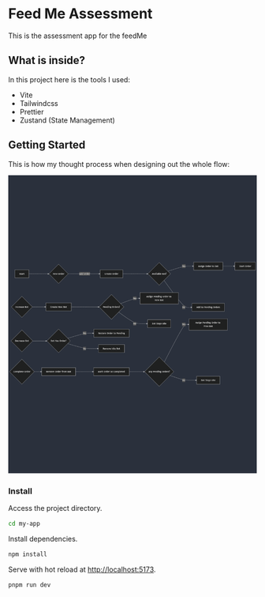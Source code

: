 # Feed Me Assessment

This is the assessment app for the feedMe

## What is inside?

In this project here is the tools I used:

- Vite
- Tailwindcss
- Prettier
- Zustand (State Management)

## Getting Started

This is how my thought process when designing out the whole flow:

![img_8.png](src/assets/img_8.png)

### Install

Access the project directory.

```bash
cd my-app
```

Install dependencies.

```bash
npm install
```

Serve with hot reload at <http://localhost:5173>.

```bash
pnpm run dev
```
